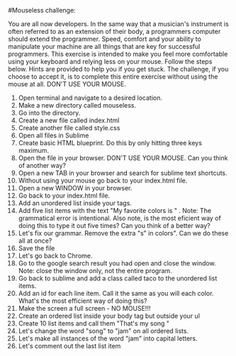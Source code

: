 #Mouseless challenge:

You are all now developers. In the same way that a musician's instrument is often referred to as an extension of their body, a programmers computer should extend the programmer. Speed, comfort and your ability to manipulate your machine are all things that are key for successful programmers. This exercise is intended to make you feel more comfortable using your keyboard and relying less on your mouse. Follow the steps below. Hints are provided to help you if you get stuck. The challenge, if you choose to accept it, is to complete this entire exercise without using the mouse at all. DON'T USE YOUR MOUSE.

1. Open terminal and navigate to a desired location. 
2. Make a new directory called mouseless. 
3. Go into the directory. 
4. Create a new file called index.html 
5. Create another file called style.css
6. Open all files in Sublime 
7. Create basic HTML blueprint. Do this by only hitting three keys maximum.
8. Open the file in your browser. DON'T USE YOUR MOUSE. Can you think of another way?
9. Open a new TAB in your browser and search for sublime text shortcuts.
10. Without using your mouse go back to your index.html file.
11. Open a new WINDOW in your browser.
12. Go back to your index.html file.
13. Add an unordered list inside your <body> tags.
14. Add five list items with the text "My favorite colors is " . Note: The grammatical error is intentional. Also note, is the most eficient way of doing this to type it out five times? Can you think of a better way?
15. Let's fix our grammar. Remove the extra "s" in colors". Can we do these all at once?
16. Save the file
17. Let's go back to Chrome.
18. Go to the google search result you had open and close the window. Note: close the window only, not the entire program.
19. Go back to sublime and add a class called taco to the unordered list items.
20. Add an id for each line item. Call it the same as you will each color. What's the most efficient way of doing this? 
21. Make the screen a full screen - NO MOUSE!!!
22. Create an ordered list inside your body tag but outside your ul
23. Create 10 list items and call them "That's my song "
24. Let's change the word "song" to "jam" on all ordered lists.
25. Let's make all instances of the word "jam" into capital letters.
26. Let's comment out the last list item